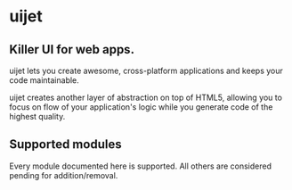 # uijet

## Killer UI for web apps.

uijet lets you create awesome, cross-platform applications and keeps your code maintainable.

uijet creates another layer of abstraction on top of HTML5, allowing you to focus 
on flow of your application's logic while you generate code of the highest quality.

## Supported modules

Every module documented here is supported.
All others are considered pending for addition/removal.
